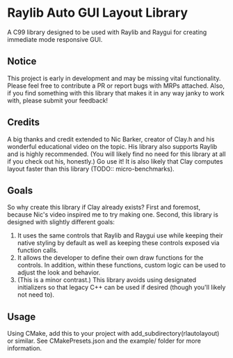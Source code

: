 # Raylib Auto GUI Layout Library

A C99 library designed to be used with Raylib and Raygui for creating immediate mode responsive GUI.

## Notice
This project is early in development and may be missing vital functionality. Please feel free to contribute a PR or report bugs with MRPs attached.
Also, if you find something with this library that makes it in any way janky to work with, please submit your feedback!

## Credits
A big thanks and credit extended to Nic Barker, creator of Clay.h and his wonderful educational video on the topic. His library also supports Raylib and is highly recommended. (You will likely find no need for this library at all if you check out his, honestly.) Go use it! It is also likely that Clay computes layout faster than this library (TODO:: micro-benchmarks).

## Goals
So why create this library if Clay already exists? First and foremost, because Nic's video inspired me to try making one. Second, this library is designed with slightly different goals:
1. It uses the same controls that Raylib and Raygui use while keeping their native styling by default as well as keeping these controls exposed via function calls.
2. It allows the developer to define their own draw functions for the controls. In addition, within these functions, custom logic can be used to adjust the look and behavior.
3. (This is a minor contrast.) This library avoids using designated initializers so that legacy C++ can be used if desired (though you'll likely not need to).

## Usage
Using CMake, add this to your project with add_subdirectory(rlautolayout) or similar.
See CMakePresets.json and the example/ folder for more information.